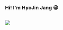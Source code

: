 
### Hi! I'm HyoJin Jang 😀
<!--
**wkdgywls30/wkdgywls30** is a ✨ _special_ ✨ repository because its `README.md` (this file) appears on your GitHub profile.

Here are some ideas to get you started:

- 🔭 I’m currently working on ...
- 🌱 I’m currently learning ...
- 👯 I’m looking to collaborate on ...
- 🤔 I’m looking for help with ...
- 💬 Ask me about ...
- 📫 How to reach me: ...
- 😄 Pronouns: ...
- ⚡ Fun fact: ...
-->
<!--⚡<a href="https://github.com/hyojin-dev"> My portfolio</a><br>-->

<br>
<a href="https://github.com/wkdgywls30?tab=repositories">
  <img align="center" src="https://github-readme-stats.anuraghazra1.vercel.app/api/top-langs/?username=wkdgywls30&theme=buefy&layout=compact" />
</a>
